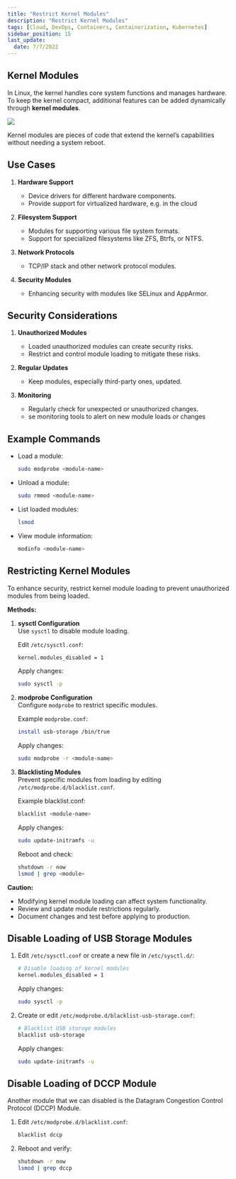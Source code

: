 ```yaml
---
title: "Restrict Kernel Modules"
description: "Restrict Kernel Modules"
tags: [Cloud, DevOps, Containers, Containerization, Kubernetes]
sidebar_position: 15
last_update:
  date: 7/7/2022
---
```




## Kernel Modules 


In Linux, the kernel handles core system functions and manages hardware. To keep the kernel compact, additional features can be added dynamically through **kernel modules**.

<div class='img-center'>

![](/img/docs/kernel-modules-in-linux.png)

</div>


Kernel modules are pieces of code that extend the kernel’s capabilities without needing a system reboot.


## Use Cases

1. **Hardware Support**  
   - Device drivers for different hardware components.
   - Provide support for virtualized hardware, e.g. in the cloud

2. **Filesystem Support**  
   - Modules for supporting various file system formats.
   - Support for specialized filesystems like ZFS, Btrfs, or NTFS.

3. **Network Protocols**  
   - TCP/IP stack and other network protocol modules.

4. **Security Modules**  
   - Enhancing security with modules like SELinux and AppArmor.

## Security Considerations

1. **Unauthorized Modules**  
   - Loaded unauthorized modules can create security risks.
   - Restrict and control module loading to mitigate these risks.

2. **Regular Updates**  
   - Keep modules, especially third-party ones, updated.

3. **Monitoring**  
   - Regularly check for unexpected or unauthorized changes.
   - se monitoring tools to alert on new module loads or changes

## Example Commands

- Load a module:
  ```bash
  sudo modprobe <module-name>
  ```

- Unload a module:
  ```bash
  sudo rmmod <module-name>
  ```

- List loaded modules:
  ```bash
  lsmod
  ```

- View module information:
  ```bash
  modinfo <module-name>
  ```


## Restricting Kernel Modules

To enhance security, restrict kernel module loading to prevent unauthorized modules from being loaded.

**Methods:**

1. **sysctl Configuration**  
   Use `sysctl` to disable module loading.

   Edit `/etc/sysctl.conf`:
   ```bash
   kernel.modules_disabled = 1
   ```
   Apply changes:
   ```bash
   sudo sysctl -p
   ```

2. **modprobe Configuration**  
   Configure `modprobe` to restrict specific modules.

   Example `modprobe.conf`:
   ```bash
   install usb-storage /bin/true
   ```
   Apply changes:
   ```bash
   sudo modprobe -r <module-name>
   ```

3. **Blacklisting Modules**  
   Prevent specific modules from loading by editing `/etc/modprobe.d/blacklist.conf`.

   Example blacklist.conf:
   ```bash
   blacklist <module-name>
   ```
   Apply changes:
   ```bash
   sudo update-initramfs -u
   ```

   Reboot and check:
   ```bash
   shutdown -r now 
   lsmod | grep <module>
   ```


**Caution:**

- Modifying kernel module loading can affect system functionality.
- Review and update module restrictions regularly.
- Document changes and test before applying to production.


## Disable Loading of USB Storage Modules

1. Edit `/etc/sysctl.conf` or create a new file in `/etc/sysctl.d/`:
   ```bash
   # Disable loading of kernel modules
   kernel.modules_disabled = 1
   ```

   Apply changes:
   ```bash
   sudo sysctl -p
   ```

2. Create or edit `/etc/modprobe.d/blacklist-usb-storage.conf`:
   ```bash
   # Blacklist USB storage modules
   blacklist usb-storage
   ```

   Apply changes:
   ```bash
   sudo update-initramfs -u
   ```

## Disable Loading of DCCP Module   

Another module that we can disabled is the Datagram Congestion Control Protocol (DCCP) Module.

1. Edit `/etc/modprobe.d/blacklist.conf`:
   ```bash
   blacklist dccp
   ```
2. Reboot and verify:
   ```bash
   shutdown -r now 
   lsmod | grep dccp
   ```

 

 